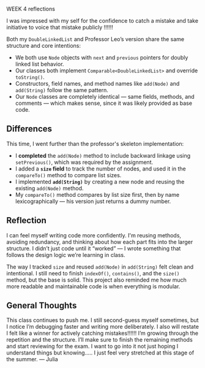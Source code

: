 WEEK 4 reflections

I was impressed with my self for the confidence to catch a mistake and take initiative to voice that mistake publicly !!!!!!


Both my `DoubleLinkedList` and Professor Leo’s version share the same structure and core intentions:

- We both use `Node` objects with `next` and `previous` pointers for doubly linked list behavior.
- Our classes both implement `Comparable<DoubleLinkedList>` and override `toString()`.
- Constructors, field names, and method names like `add(Node)` and `add(String)` follow the same pattern.
- Our `Node` classes are completely identical — same fields, methods, and comments — which makes sense, since it was likely provided as base code.

## Differences

This time, I went further than the professor's skeleton implementation:

- I **completed** the `add(Node)` method to include backward linkage using `setPrevious()`, which was required by the assignment.
- I added a **`size` field** to track the number of nodes, and used it in the `compareTo()` method to compare list sizes.
- I implemented **`add(String)`** by creating a new node and reusing the existing `add(Node)` method.
- My `compareTo()` method compares by list size first, then by name lexicographically — his version just returns a dummy number.
  

## Reflection

I can feel myself writing code more confidently. I'm reusing methods, avoiding redundancy, and thinking about how each part fits into the larger structure. I didn’t just code until it “worked” — I wrote something that follows the design logic we’re learning in class.

The way I tracked `size` and reused `add(Node)` in `add(String)` felt clean and intentional. I still need to finish `indexOf()`, `contains()`, and the `size()` method, but the base is solid. This project also reminded me how much more readable and maintainable code is when everything is modular.

## General Thoughts

This class continues to push me. I still second-guess myself sometimes, but I notice I’m debugging faster and writing more deliberately. I also will restate I felt like a winner for actively catching mistakes!!!!!! I’m growing through the repetition and the structure. I’ll make sure to finish the remaining methods and start reviewing for the exam. I want to go into it not just hoping I understand things but knowing..... I just feel very stretched at this stage of the summer.
— Julia